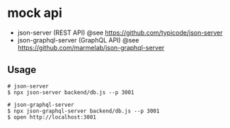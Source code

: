 # mock api

- json-server (REST API)
  @see https://github.com/typicode/json-server
- json-graphql-server (GraphQL API)
  @see https://github.com/marmelab/json-graphql-server

## Usage

```
# json-server
$ npx json-server backend/db.js --p 3001

# json-graphql-server
$ npx json-graphql-server backend/db.js --p 3001
$ open http://localhost:3001
```
